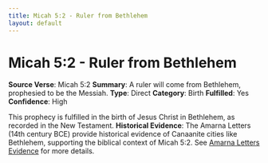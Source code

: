 ```yaml
---
title: Micah 5:2 - Ruler from Bethlehem
layout: default
---
```


# Micah 5:2 - Ruler from Bethlehem

**Source Verse**: Micah 5:2
**Summary**: A ruler will come from Bethlehem, prophesied to be the Messiah.
**Type**: Direct
**Category**: Birth
**Fulfilled**: Yes
**Confidence**: High

This prophecy is fulfilled in the birth of Jesus Christ in Bethlehem, as recorded in the New Testament.
**Historical Evidence**:
The Amarna Letters (14th century BCE) provide historical evidence of Canaanite cities like Bethlehem, supporting the biblical context of Micah 5:2. See [Amarna Letters Evidence](/evidence/amarna-letters) for more details.

